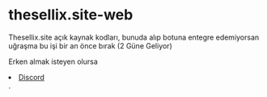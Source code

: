 # thesellix.site-web
Thesellix.site açık kaynak kodları, bunuda alıp botuna entegre edemiyorsan uğraşma bu işi bir an önce bırak (2 Güne Geliyor)

Erken almak isteyen olursa <li><a href="https://discord.gg/wzu82J9Tyj">Discord</a></li>.
